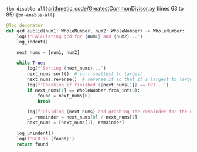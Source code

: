 `{bm-disable-all}`[arithmetic_code/GreatestCommonDivisor.py](arithmetic_code/GreatestCommonDivisor.py) (lines 63 to 85):`{bm-enable-all}`

```python
@log_decorator
def gcd_euclid(num1: WholeNumber, num2: WholeNumber) -> WholeNumber:
    log(f'Calculating gcd for {num1} and {num2}...')
    log_indent()

    next_nums = [num1, num2]

    while True:
        log(f'Sorting {next_nums}...')
        next_nums.sort()  # sort smallest to largest
        next_nums.reverse()  # reverse it so that it's largest to largest
        log(f'Checking if finished ({next_nums[1]} == 0?)...')
        if next_nums[1] == WholeNumber.from_int(0):
            found = next_nums[0]
            break

        log(f'Dividing {next_nums} and grabbing the remainder for the next test...')
        _, remainder = next_nums[0] / next_nums[1]
        next_nums = [next_nums[1], remainder]

    log_unindent()
    log(f'GCD is {found}')
    return found
```